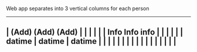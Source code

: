 Web app separates into 3 vertical columns
for each person

---------------------------
|  (Add)    (Add)   (Add)  |
|        |        |        |
| Info    Info    info     |
|        |        |        |
| datime | datime | datime |
|        |        |        |
|        |        |        |
|        |        |        |
|        |        |        |
----------------------------


